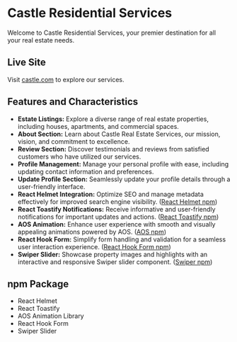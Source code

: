 # Castle Residential Services

Welcome to Castle Residential Services, your premier destination for all your real estate needs.

## Live Site

Visit [castle.com](https://assignment-9-3e113.web.app/) to explore our services.

## Features and Characteristics

- **Estate Listings:** Explore a diverse range of real estate properties, including houses, apartments, and commercial spaces.
- **About Section:** Learn about Castle Real Estate Services, our mission, vision, and commitment to excellence.
- **Review Section:** Discover testimonials and reviews from satisfied customers who have utilized our services.
- **Profile Management:** Manage your personal profile with ease, including updating contact information and preferences.
- **Update Profile Section:** Seamlessly update your profile details through a user-friendly interface.
- **React Helmet Integration:** Optimize SEO and manage metadata effectively for improved search engine visibility. ([React Helmet npm](https://www.npmjs.com/package/react-helmet))
- **React Toastify Notifications:** Receive informative and user-friendly notifications for important updates and actions. ([React Toastify npm](https://www.npmjs.com/package/react-toastify))
- **AOS Animation:** Enhance user experience with smooth and visually appealing animations powered by AOS. ([AOS npm](https://www.npmjs.com/package/aos))
- **React Hook Form:** Simplify form handling and validation for a seamless user interaction experience. ([React Hook Form npm](https://www.npmjs.com/package/react-hook-form))
- **Swiper Slider:** Showcase property images and highlights with an interactive and responsive Swiper slider component. ([Swiper npm](https://www.npmjs.com/package/swiper))

## npm Package

- React Helmet
- React Toastify
- AOS Animation Library
- React Hook Form
- Swiper Slider
